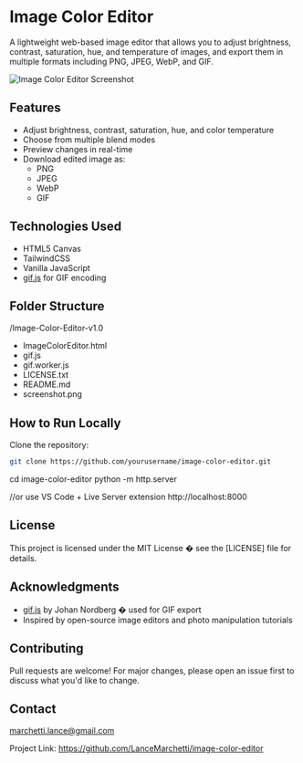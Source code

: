 # Image Color Editor

A lightweight web-based image editor that allows you to adjust brightness, contrast, saturation, hue, and temperature of images, and export them in multiple formats including PNG, JPEG, WebP, and GIF.

![Image Color Editor Screenshot](screenshot.png)


## Features

- Adjust brightness, contrast, saturation, hue, and color temperature
- Choose from multiple blend modes
- Preview changes in real-time
- Download edited image as:
  - PNG
  - JPEG
  - WebP
  - GIF
  

## Technologies Used

- HTML5 Canvas
- TailwindCSS
- Vanilla JavaScript
- [gif.js](https://github.com/jnordberg/gif.js ) for GIF encoding


## Folder Structure

/Image-Color-Editor-v1.0

- ImageColorEditor.html
- gif.js
- gif.worker.js
- LICENSE.txt
- README.md
- screenshot.png


## How to Run Locally

   Clone the repository:
   ```bash
   git clone https://github.com/yourusername/image-color-editor.git
   ```
   cd image-color-editor
   python -m http.server

   //or use VS Code + Live Server extension http://localhost:8000
   
   
## License

This project is licensed under the MIT License � see the [LICENSE] file for details.
   

## Acknowledgments

- [gif.js](https://github.com/jnordberg/gif.js ) by Johan Nordberg � used for GIF export
- Inspired by open-source image editors and photo manipulation tutorials


## Contributing

Pull requests are welcome! For major changes, please open an issue first to discuss what you'd like to change.


## Contact 

marchetti.lance@gmail.com  

Project Link: https://github.com/LanceMarchetti/image-color-editor